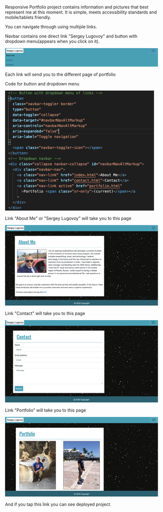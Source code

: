 Responsive Portfolio project contains information and pictures that best represent me at this moment. It is simple, meets accessibility standards and mobile/tablets friendly.

You can navigate through using multiple links.

Navbar contains one direct link "Sergey Lugovoy" and button with dropdown menu(appears when you click on it).

![navigation bar](assets/images/Screenshot2.png)

Each link will send you to the different page of portfolio


Code for button and dropdown menu



![Button's code](assets/images/Screenshot6.png)



Link "About Me" or "Sergey Lugovoy" will take you to this page

![About Me page](assets/images/Screenshot3.png)




Link "Contact" will take you to this page

![Contact Page](assets/images/Screenshot4.png)


Link "Portfolio" will take you to this page


![Portfolio](assets/images/Screenshot5.png)


And if you tap this link you can see deployed project.